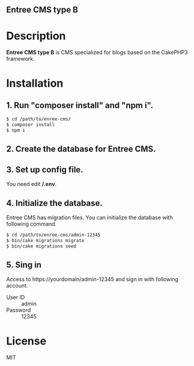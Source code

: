 Entree CMS type B
---

# Description
**Entree CMS type B** is CMS specialized for blogs based on the CakePHP3 framework.

# Installation
## 1. Run  "composer install" and "npm i".
```sh
$ cd /path/to/enree-cms/
$ composer install
$ npm i
```

## 2. Create the database for Entree CMS.

## 3. Set up config file.
You need edit **/.env**.

## 4. Initialize the database.
Entree CMS has migration files. You can initialize the database with following command.

```sh
$ cd /path/to/enree-cms/admin-12345
$ bin/cake migrations migrate
$ bin/cake migrations seed
```

## 5. Sing in
Access to https://yourdomain/admin-12345 and sign in with following account.

<dl>
<dt>User ID</dt><dd>admin</dd>
<dt>Password</dt><dd>12345</dd>
</dl>

# License
MIT

